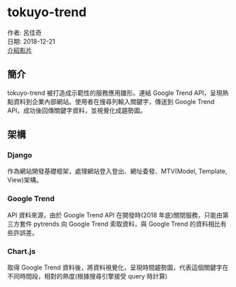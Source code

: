 # tokuyo-trend
作者: 呂佳奇  
日期: 2018-12-21  
[介紹影片 ](https://youtu.be/QN9nfmx8zT0)

## 簡介
tokuyo-trend 被打造成示範性的服務應用雛形。連結 Google Trend API，呈現熱點資料到企業內部網站。使用者在搜尋列輸入關鍵字，傳送到 Google Trend API，成功後回傳關鍵字資料，並視覺化成趨勢圖。

## 架構
### Django
作為網站開發基礎框架，處理網站登入登出、網址委發、MTV(Model, Template, View)架構。
### Google Trend
API 資料來源，由於 Google Trend API 在開發時(2018 年底)關閉服務，只能由第三方套件 pytrends 向 Google Trend 索取資料，與 Google Trend 的資料相比有些許誤差。
### Chart.js
取得 Google Trend 資料後，將資料視覺化，呈現時間趨勢圖，代表這個關鍵字在不同時間段，相對的熱度(根據搜尋引擎接受 query 時計算)
